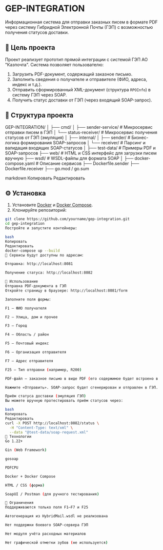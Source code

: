 # GEP-INTEGRATION

Информационная система для отправки заказных писем в формате PDF через систему Гибридной Электронной Почты (ГЭП) с возможностью получения статусов доставки.

## 🎯 Цель проекта

Проект реализует прототип прямой интеграции с системой ГЭП АО "Казпочта". Система позволяет пользователю:

1. Загрузить PDF-документ, содержащий заказное письмо.
2. Заполнить сведения о получателе и отправителе (ФИО, адреса, индекс и т.д.).
3. Отправить сформированный XML-документ (структура `RPOInfo`) в систему ГЭП через SOAP.
4. Получить статус доставки от ГЭП (через входящий SOAP-запрос).

## 📁 Структура проекта

GEP-INTEGRATION/
│
├── cmd/
│ ├── sender-service/ # Микросервис отправки писем в ГЭП
│ └── status-receiver/ # Микросервис получения статусов от ГЭП (эмуляция)
│
├── internal/
│ ├── sender/ # Бизнес-логика формирования SOAP-запросов
│ └── receiver/ # Парсинг и валидация входящих SOAP-статусов
│
├── test-data/ # Примеры PDF и SOAP-запросов
├── web/ # HTML и CSS интерфейс для загрузки писем вручную
├── wsdl/ # WSDL-файлы для формата SOAP
│
├── docker-compose.yaml # Описание сервисов
├── Dockerfile.sender
├── Dockerfile.receiver
├── go.mod / go.sum

markdown
Копировать
Редактировать

## ⚙ Установка

1. Установите [Docker](https://www.docker.com/) и [Docker Compose](https://docs.docker.com/compose/).
2. Клонируйте репозиторий:

```bash
git clone https://github.com/yourname/gep-integration.git
cd gep-integration
Постройте и запустите контейнеры:

bash
Копировать
Редактировать
docker-compose up --build
🔹 Сервисы будут доступны по адресам:

Отправка: http://localhost:8081

Получение статуса: http://localhost:8082

🚀 Использование
Отправка PDF-документа в ГЭП
Откройте страницу в браузере: http://localhost:8081/form

Заполните поля формы:

F1 – ФИО получателя

F2 – Улица, дом и прочее

F3 – Город

F4 – Область / район

F5 – Почтовый индекс

F6 – Организация отправителя

F7 – Адрес отправителя

F25 – Тип отправки (например, R200)

PDF-файл – заказное письмо в виде PDF (его содержимое будет встроено в SOAP)

Нажмите «Отправить». SOAP-запрос будет сгенерирован и отправлен в ГЭП.

Приём статуса доставки (эмуляция ГЭП)
Вы можете вручную протестировать приём статусов через:

bash
Копировать
Редактировать
curl -X POST http://localhost:8082/status \
  -H "Content-Type: text/xml" \
  --data "@test-data/soap-request.xml"
🧰 Технологии
Go 1.22+

Gin (Web Framework)

gosoap

PDFCPU

Docker + Docker Compose

HTML / CSS (форма)

SoapUI / Postman (для ручного тестирования)

🚫 Ограничения
Поддерживаются только поля F1–F7 и F25

Автогенерация из HybridMail.wsdl не реализована

Нет поддержки боевого SOAP-сервера ГЭП

Нет модуля учёта расходных материалов

Нет графической отметки зубов (не используется)